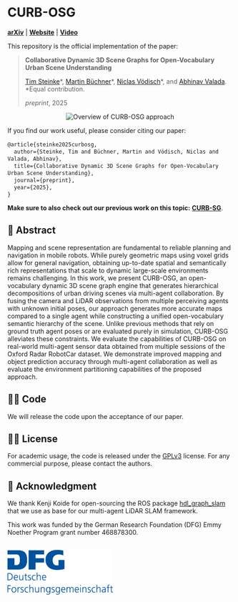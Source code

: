 # CURB-OSG
[**arXiv**](https://arxiv.org/abs/) | [**Website**](https://ov-curb.cs.uni-freiburg.de/) | [**Video**](https://www.youtube.com/)

This repository is the official implementation of the paper:

> **Collaborative Dynamic 3D Scene Graphs for Open-Vocabulary Urban Scene Understanding**
>
> [Tim Steinke]()&ast;, [Martin Büchner](https://rl.uni-freiburg.de/people/buechner)&ast;, [Niclas Vödisch](https://vniclas.github.io/)&ast;, and [Abhinav Valada](https://rl.uni-freiburg.de/people/valada). <br>
> &ast;Equal contribution. <br> 
> 
> *preprint*, 2025

<p align="center">
  <img src="./assets/curb_overview.png" alt="Overview of CURB-OSG approach" width="800" />
</p>

If you find our work useful, please consider citing our paper:
```
@article{steinke2025curbosg,
  author={Steinke, Tim and Büchner, Martin and Vödisch, Niclas and Valada, Abhinav},
  title={Collaborative Dynamic 3D Scene Graphs for Open-Vocabulary Urban Scene Understanding},
  journal={preprint},
  year={2025},
}
```

**Make sure to also check out our previous work on this topic:** [**CURB-SG**](https://github.com/robot-learning-freiburg/CURB-SG).


## 📔 Abstract

Mapping and scene representation are fundamental to reliable planning and navigation in mobile robots. While purely geometric maps using voxel grids allow for general navigation, obtaining up-to-date spatial and semantically rich representations that scale to dynamic large-scale environments remains challenging. In this work, we present CURB-OSG, an open-vocabulary dynamic 3D scene graph engine that generates hierarchical decompositions of urban driving scenes via multi-agent collaboration. By fusing the camera and LiDAR observations from multiple perceiving agents with unknown initial poses, our approach generates more accurate maps compared to a single agent while constructing a unified open-vocabulary semantic hierarchy of the scene. Unlike previous methods that rely on ground truth agent poses or are evaluated purely in simulation, CURB-OSG alleviates these constraints. We evaluate the capabilities of CURB-OSG on real-world multi-agent sensor data obtained from multiple sessions of the Oxford Radar RobotCar dataset. We demonstrate improved mapping and object prediction accuracy through multi-agent collaboration as well as evaluate the environment partitioning capabilities of the proposed approach.


## 👩‍💻 Code

We will release the code upon the acceptance of our paper.

## 👩‍⚖️  License

For academic usage, the code is released under the [GPLv3](https://www.gnu.org/licenses/gpl-3.0.en.html) license.
For any commercial purpose, please contact the authors.


## 🙏 Acknowledgment

We thank Kenji Koide for open-sourcing the ROS package [hdl_graph_slam](https://github.com/koide3/hdl_graph_slam) that we use as base for our multi-agent LiDAR SLAM framework.

This work was funded by the German Research Foundation (DFG) Emmy Noether Program grant number 468878300.
<br><br>
<p float="left">
  <a href="https://www.dfg.de/en/research_funding/programmes/individual/emmy_noether/index.html"><img src="./assets/dfg_logo.png" alt="drawing" height="100"/></a>  
</p>
